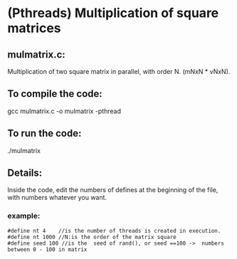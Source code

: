 # (Pthreads) Multiplication of square matrices

## mulmatrix.c:
Multiplication of two square matrix in parallel, with order N.
(mNxN * vNxN).

## To compile the code:
gcc mulmatrix.c -o mulmatrix -pthread

## To run the code:
./mulmatrix

## Details:
Inside the code, edit the numbers of defines at the beginning of the file, with numbers whatever you want.

### example:<br/>
```
#define nt 4    //is the number of threads is created in execution.
#define nt 1000 //N:is the order of the matrix square
#define seed 100 //is the  seed of rand(), or seed ==100 ->  numbers between 0 - 100 in matrix
```
